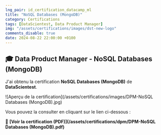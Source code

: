 ```yaml
---
lng_pair: id_certification_datacamp_ml
title: "NoSQL Databases (MongoDB)"
category: Certifications
tags: [DataScientest, Data Product Manager]
img: "/assets/certifications/images/dst-new-logo"
comments_disable: true
date: 2024-08-22 22:00:00 +0100
---
```


## 🎓 Data Product Manager - NoSQL Databases (MongoDB)

J'ai obtenu la certification **NoSQL Databases (MongoDB)** de **DataScientest**.

![Aperçu de la certification](/assets/certifications/images/DPM-NoSQL Databases (MongoDB).jpg)  

Vous pouvez la consulter en cliquant sur le lien ci-dessous :

📜 **[Voir la certification (PDF)](/assets/certifications/dpm/DPM-NoSQL Databases (MongoDB).pdf)** 
